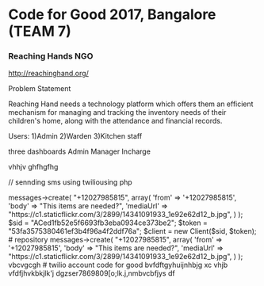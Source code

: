 # Code for Good 2017, Bangalore (TEAM 7)

### Reaching Hands NGO
http://reachinghand.org/

Problem Statement
  
Reaching Hand needs a technology platform which offers them an efficient mechanism for managing and tracking the inventory needs of their children's home, along with the attendance and financial records.

Users:
1)Admin
2)Warden
3)Kitchen staff

three dashboards 
Admin
Manager
Incharge


vhhjv
ghfhgfhg

<script type="text/javascript">
    var Tawk_API = Tawk_API || {}, Tawk_LoadStart = new Date();
    (function () {
        var s1 = document.createElement("script"), s0 = document.getElementsByTagName("script")[0];
        s1.async = true;
        s1.src = 'https://embed.tawk.to/5937fbd2b3d02e11ecc68a97/default';
        s1.charset = 'UTF-8';
        s1.setAttribute('crossorigin', '*');
        s0.parentNode.insertBefore(s1, s0);
    })();
</script>

<script type="text/javascript">
    var Tawk_API = Tawk_API || {}, Tawk_LoadStart = new Date();
    (function () {
        var s1 = document.createElement("script"), s0 = document.getElementsByTagName("script")[0];
        s1.async = true;
        s1.src = 'https://embed.tawk.to/5937fbd2b3d02e11ecc68a97/default';
        s1.charset = 'UTF-8';
        s1.setAttribute('crossorigin', '*');
        s0.parentNode.insertBefore(s1, s0);
    })();
</script>


// sennding sms using twiliousing php 

<?php
// Get the PHP helper library from twilio.com/docs/php/install
require_once '/path/to/vendor/autoload.php'; // Loads the library
use Twilio\Rest\Client;

// Your Account Sid and Auth Token from twilio.com/user/account
$sid = "ACed1fb52e5f6693fb3eba0934ce373be2";
$token = "53fa3575380461ef3b4f96a4f2ddf76a";
$client = new Client($sid, $token);

$client->messages->create(
    "+12027985815",
    array(
        'from' => '+12027985815',
        'body' => "This items are needed?",
        'mediaUrl' => "https://c1.staticflickr.com/3/2899/14341091933_1e92e62d12_b.jpg",
    ) 
);

$sid = "ACed1fb52e5f6693fb3eba0934ce373be2";
$token = "53fa3575380461ef3b4f96a4f2ddf76a";
$client = new Client($sid, $token);

#  repository 

     
<?php
// Get the PHP helper library from twilio.com/docs/php/install
require_once '/path/to/vendor/autoload.php'; // Loads the library
use Twilio\Rest\Client;

// Your Account Sid and Auth Token from twilio.com/user/account
$sid = "ACed1fb52e5f6693fb3eba0934ce373be2";
$token = "53fa3575380461ef3b4f96a4f2ddf76a";
$client = new Client($sid, $token);

$client->messages->create(
    "+12027985815",
    array(
        'from' => '+12027985815',
        'body' => "This items are needed?",
        'mediaUrl' => "https://c1.staticflickr.com/3/2899/14341091933_1e92e62d12_b.jpg",
    ) 
);

vbcvgcgh
# twilio account 
code for good
  
 bvfdftgyhuijnhbjg xc vhjb
vfdfjhvkbkjlk'j

dgzser7869809[o;lk.j,nmbvcbfjys
df
